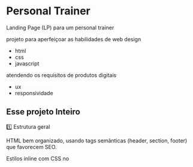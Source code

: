 # Personal Trainer

Landing Page (LP) para um personal trainer 

projeto para aperfeiçoar as habilidades de web design

- html
- css
- javascript

atendendo os requisitos de produtos digitais

- ux
- responsividade

## Esse projeto Inteiro

1️⃣ Estrutura geral

HTML bem organizado, usando tags semânticas (header, section, footer) que favorecem SEO.

Estilos inline com CSS no <style> — simples, funcional e suficiente para um projeto inicial, mas pode ser melhor modularizado futuramente (separar em um style.css).

Layout responsivo, com media queries para telas menores.

2️⃣ Integrações e variáveis

Variáveis de configuração criadas no <script> (VARS), permitindo fácil customização de:

GA_ID → Google Analytics 4

DOMAIN → domínio do site

FORM_ENDPOINT → endpoint Formspree

Isso deixa o código escalável e fácil de manter, porque só troca no topo do arquivo.

3️⃣ Funcionalidades

✅ Google Analytics 4

O script do GA4 está bem adicionado.

Configuração dinâmica puxando VARS.GA_ID → bom para ambientes diferentes (produção/homologação).

✅ Formulário (Formspree)

Função handleContact() usa fetch com método POST.

Tratamento de erro com try/catch e mensagens claras para o usuário.

Já inclui reset do formulário ao sucesso.

Ponto de atenção: só precisa confirmar se o endpoint do action no <form> está igual ao VARS.FORM_ENDPOINT.

✅ Botão de WhatsApp

Função openWhatsApp(message) gera link dinâmico com número e mensagem customizada.

Abre nova aba (_blank) → boa prática para não fechar a página.

✅ Evento de clique no WhatsApp

Seleciona todos os links com wa.me e envia evento click_whatsapp para o GA4.

Bom para acompanhar métricas de conversão.

✅ Teste A/B do Hero

Randomização simples com Math.random().

Envia evento para GA4 (view_hero_ab) indicando qual variação o usuário viu.

Estrutura funcional, mas limitada (sem persistência para manter a mesma versão ao recarregar).

✅ JSON-LD para SEO

Schema.org configurado como Person com ofertas (OfferCatalog).

Ajuda no SEO e em rich snippets do Google.

✅ Responsividade

Mobile-first bem implementado com breakpoints para até 960px.

Layout fluido e adaptável.

4️⃣ Pontos fortes

Estrutura clara, fácil de entender.

Scripts organizados e separados por funcionalidade.

Integrações já preparadas para rastreamento e automação.

Sem uso de bibliotecas externas → site rápido.

## Detalhes do Projeto

Uma landing page para um personal trainer com HTML/CSS/JS.
Um starter completo no canvas com design moderno, CTA de WhatsApp, planos, formulário (Formspree), SEO/OG e JSON-LD.

### Plano de ação

para ajustar uma personalização, segue as orientações:

1) Ajustes rápidos no código (5–15 min)

a - Troque:

- Telefone do WhatsApp (phone = '55XXXXXXXXXXX') no script → use DDI+DDD+número.
- Links de redes sociais e endereço no bloco de contato.
- Formspree: crie um endpoint e substitua https://formspree.io/f/SEU_ENDPOINT.
- Título, descrição e og:image (suba uma imagem 1200×630).

b - Conteúdo:

- Edite headline (“Resultados reais…”) para a proposta do seu personal.
- Ajuste os planos e preços (Start/Pro/Elite) conforme a oferta real.
- Atualize os testemunhos (ou deixe 1 fictício + 1 real assim que tiver).

2) Organização de assets

- favicon.ico: gere no realfavicongenerator.net (ou similar).
- og-image.jpg: exporte 1200×630.
- Logo: pode manter o placeholder por agora (troque depois).

3) Publicação (duas opções fáceis)

- Opção A — GitHub Pages (grátis e simples)
    - No GitHub: New repository → personal-trainer-lp.
    - Suba apenas o index.html (o canvas já tem tudo inline).
    - Settings → Pages → Source: Deploy from a branch → branch main → /root.
    - A URL sai como https://seuusuario.github.io/personal-trainer-lp/.

- Opção B — Vercel (rápido e com domínio custom)
    - Crie conta no Vercel.
    - New Project → importe o repositório do GitHub.
    - Build settings: é estático, sem build step.
    - Deploy. Depois aponte seu domínio: app.vercel.com > Settings > Domains.

- Dica: Se for usar domínio próprio (tipo seudominio.com), registre na Namecheap/Registro.br e aponte para a Vercel. No GitHub Pages, crie CNAME no repositório com o domínio.

4) Analytics e base de SEO (20 min)

- Crie uma propriedade no Google Analytics 4 → cole o script no <head>.
- Crie e envie sitemap.xml e robots.txt (posso gerar para você depois).
- Use Search Console para indexar a landing.

5) Validação rápida de UX (checklist)

- LP carrega em < 2s no mobile (testar no Lighthouse).
- CTA de WhatsApp visível no hero e flutuante.
- Seção “Planos” com 1 plano recomendado.
- Formulário simples (nome, email, mensagem) + fallback pelo WhatsApp.

### Networking aplicado a este projeto

#### Quem abordar

- Devs front-end júnior e pleno que já publicaram LPs no GitHub/Vercel.
- Designers que fazem protótipos para LPs (podem dar dicas de hero/copy).
- Personais que já vendem pelo Instagram (validar proposta e ofertas).

#### Mensagem inicial (copie e cole)

Oi [NOME], tudo bem?
Estou construindo uma landing page para personal trainer com HTML/CSS/JS, focada em conversão (WhatsApp + Formspree) e publicação no Vercel/GitHub Pages.
Você já publicou LPs assim? Posso te perguntar 2–3 pontos rápidos sobre melhorias de hero e planos? Em troca, te mostro o código aberto e as métricas que eu coletar.

#### Perguntas objetivas

1. O hero está claro e com benefício direto? O que você mudaria na headline/CTA?
2. Planos: a ancoragem “Pro (Recomendado)” está convincente?
3. Algum bloqueio visual no mobile (acima da dobra) que você removeria?
4. Sugestão de prova social mínima (selo/indicação/resultado) para subir agora?

#### O que compartilhar (e pedir feedback)

- Link do deploy (Vercel/GitHub Pages).
- Prints de Lighthouse (Mobile).
- Print do Scrollmap (se usar Hotjar/Clarity depois).

### Próximos passos (curtíssimo prazo)

1. Editar o arquivo do canvas com seus dados reais (telefone, redes, planos).
2. Criar repositório e publicar (GitHub Pages ou Vercel).
3. Me mandar a URL publicada aqui. Eu faço uma review objetiva: performance, SEO, copy e layout (sem frescura).
4. Enviar a mensagem de networking para 1 pessoa hoje (validação do hero + planos).

#### Quer que eu gere:

- robots.txt e sitemap.xml?
- O script do GA4 com evento de click no WhatsApp?
- Uma variação de hero (copy A/B) para você testar?
- Manda a URL assim que publicar que eu destrincho os ajustes finos.

#### robots.txt

Esse arquivo diz aos buscadores o que eles podem ou não indexar.

#### sitemap.xml

Esse arquivo ajuda os buscadores a entender a estrutura da sua página.

#### Script do GA4 com evento de clique no WhatsApp

- Passo 1: Adicionar o GA4

No <head> do seu index.html, adicione substituindo G-XXXXXXX pelo seu ID de medição:

- Passo 2: Evento de clique no botão WhatsApp

Logo antes do fechamento da tag <body>, adicione:

#### Variação de Hero (copy A/B)

A ideia é ter uma versão alternativa para testar qual copy converte melhor.
- Original

````html
Transforme seu corpo com treinos personalizados e acompanhamento profissional.
````
- Variação A/B
````html
Resultados rápidos, treinos inteligentes: seu personal trainer online e acessível.
````

##### Como testar

Duplique a seção <header> e crie uma classe hero-b para a variação.

Com JavaScript, alterne entre hero-a e hero-b em cada atualização de página ou com uma porcentagem randômica.

No GA4, crie um evento view_hero_ab para acompanhar impressões de cada versão.

Exemplo rápido: 

## Próximos passos para esse projeto

5️⃣ O que pode melhorar

Separar o CSS e scripts em arquivos externos para melhor manutenção.

Implementar persistência no teste A/B (ex.: localStorage) para o usuário não ver versões diferentes a cada reload.

Confirmar que o endpoint do Formspree no action do formulário é dinâmico (VARS.FORM_ENDPOINT) para evitar divergências.

Adicionar alt descritivo em todas imagens (algumas estão genéricas).